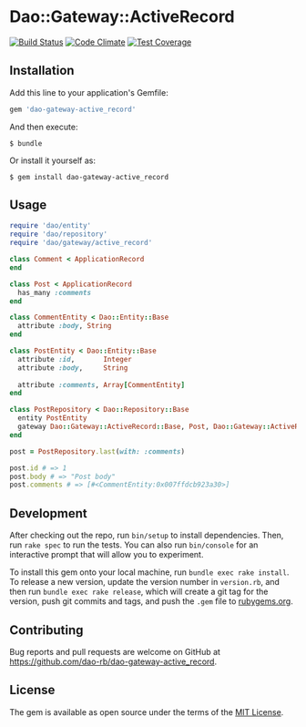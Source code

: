 # Dao::Gateway::ActiveRecord

[![Build Status](https://travis-ci.org/dao-rb/dao-gateway-active_record.svg?branch=master)](https://travis-ci.org/dao-rb/dao-gateway-active_record)
[![Code Climate](https://codeclimate.com/github/dao-rb/dao-gateway-active_record/badges/gpa.svg)](https://codeclimate.com/github/dao-rb/dao-gateway-active_record)
[![Test Coverage](https://codeclimate.com/github/dao-rb/dao-gateway-active_record/badges/coverage.svg)](https://codeclimate.com/github/dao-rb/dao-gateway-active_record/coverage)

## Installation

Add this line to your application's Gemfile:

```ruby
gem 'dao-gateway-active_record'
```

And then execute:

    $ bundle

Or install it yourself as:

    $ gem install dao-gateway-active_record

## Usage

```ruby
require 'dao/entity'
require 'dao/repository'
require 'dao/gateway/active_record'

class Comment < ApplicationRecord
end

class Post < ApplicationRecord
  has_many :comments
end

class CommentEntity < Dao::Entity::Base
  attribute :body, String
end

class PostEntity < Dao::Entity::Base
  attribute :id,       Integer
  attribute :body,     String
  
  attribute :comments, Array[CommentEntity]
end

class PostRepository < Dao::Repository::Base
  entity PostEntity
  gateway Dao::Gateway::ActiveRecord::Base, Post, Dao::Gateway::ActiveRecord::BaseTransformer
end

post = PostRepository.last(with: :comments)

post.id # => 1
post.body # => "Post body"
post.comments # => [#<CommentEntity:0x007ffdcb923a30>] 
```

## Development

After checking out the repo, run `bin/setup` to install dependencies. Then, run `rake spec` to run the tests. You can also run `bin/console` for an interactive prompt that will allow you to experiment.

To install this gem onto your local machine, run `bundle exec rake install`. To release a new version, update the version number in `version.rb`, and then run `bundle exec rake release`, which will create a git tag for the version, push git commits and tags, and push the `.gem` file to [rubygems.org](https://rubygems.org).

## Contributing

Bug reports and pull requests are welcome on GitHub at https://github.com/dao-rb/dao-gateway-active_record.


## License

The gem is available as open source under the terms of the [MIT License](http://opensource.org/licenses/MIT).

